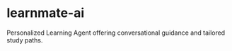 # learnmate-ai
Personalized Learning Agent offering conversational guidance and tailored study paths.
